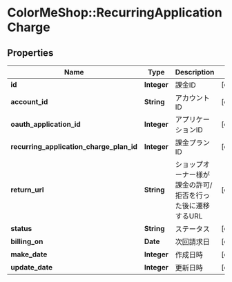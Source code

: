 # ColorMeShop::RecurringApplicationCharge

## Properties
Name | Type | Description | Notes
------------ | ------------- | ------------- | -------------
**id** | **Integer** | 課金ID | [optional] 
**account_id** | **String** | アカウントID | [optional] 
**oauth_application_id** | **Integer** | アプリケーションID | [optional] 
**recurring_application_charge_plan_id** | **Integer** | 課金プランID | [optional] 
**return_url** | **String** | ショップオーナー様が課金の許可/拒否を行った後に遷移するURL | [optional] 
**status** | **String** | ステータス | [optional] 
**billing_on** | **Date** | 次回請求日 | [optional] 
**make_date** | **Integer** | 作成日時 | [optional] 
**update_date** | **Integer** | 更新日時 | [optional] 


